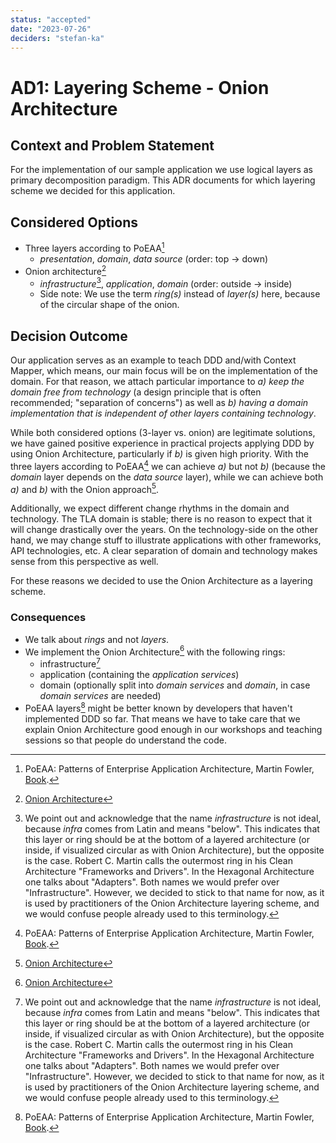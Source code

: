 ```yaml
---
status: "accepted"
date: "2023-07-26"
deciders: "stefan-ka"
---
```

# AD1: Layering Scheme - Onion Architecture

## Context and Problem Statement

For the implementation of our sample application we use logical layers as primary decomposition paradigm. This ADR
documents for which layering scheme we decided for this application.

## Considered Options

* Three layers according to PoEAA[^1]
  * _presentation_, _domain_, _data source_ (order: top -> down)
* Onion architecture[^2]
  * _infrastructure_[^3], _application_, _domain_ (order: outside -> inside)
  * Side note: We use the term _ring(s)_ instead of _layer(s)_ here, because of the circular shape of the onion.

## Decision Outcome

Our application serves as an example to teach DDD and/with Context Mapper, which means, our main focus will be on the
implementation of the domain. For that reason, we attach particular importance to _a) keep the domain free from technology_
(a design principle that is often recommended; "separation of concerns") as well as _b) having a domain 
implementation that is independent of other layers containing technology_.

While both considered options (3-layer vs. onion) are legitimate solutions, we have gained positive experience in practical 
projects applying DDD by using Onion Architecture, particularly if _b)_ is given high priority. With the three layers 
according to PoEAA[^1] we can achieve _a)_ but not _b)_ (because the _domain_ layer depends on the _data source_ layer), 
while we can achieve both _a)_ and _b)_ with the Onion approach[^2].

Additionally, we expect different change rhythms in the domain and technology. The TLA domain is stable; there is no 
reason to expect that it will change drastically over the years. On the technology-side on the other hand, we may change
stuff to illustrate applications with other frameworks, API technologies, etc. A clear separation of domain and 
technology makes sense from this perspective as well.

For these reasons we decided to use the Onion Architecture as a layering scheme.

### Consequences

* We talk about _rings_ and not _layers_.
* We implement the Onion Architecture[^2] with the following rings:
  * infrastructure[^3]
  * application (containing the _application services_)
  * domain (optionally split into _domain services_ and _domain_, in case _domain services_ are needed)
* PoEAA layers[^1] might be better known by developers that haven't implemented DDD so far. That means we have to take 
  care that we explain Onion Architecture good enough in our workshops and teaching sessions so that people do 
  understand the code.

[^1]: PoEAA: Patterns of Enterprise Application Architecture, Martin Fowler, [Book](https://www.amazon.com/Patterns-Enterprise-Application-Architecture-Martin/dp/0321127420).
[^2]: [Onion Architecture](https://herbertograca.com/2017/09/21/onion-architecture/)
[^3]: We point out and acknowledge that the name _infrastructure_ is not ideal, because _infra_ comes from Latin and 
      means "below". This indicates that this layer or ring should be at the bottom of a layered architecture
      (or inside, if visualized circular as with Onion Architecture), but the opposite is the case. Robert C. Martin calls
      the outermost ring in his Clean Architecture "Frameworks and Drivers". In the Hexagonal Architecture one talks
      about "Adapters". Both names we would prefer over "Infrastructure". However, we decided to stick to that name for 
      now, as it is used by practitioners of the Onion Architecture layering scheme, and we would confuse people already 
      used to this terminology.
